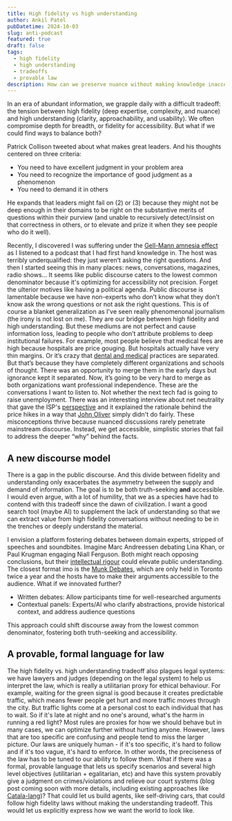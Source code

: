 ```yaml
---
title: High fidelity vs high understanding
author: Ankil Patel
pubDatetime: 2024-10-03
slug: anti-podcast
featured: true
draft: false
tags:
  - high fidelity
  - high understanding
  - tradeoffs
  - provable law
description: How can we preserve nuance without making knowledge inaccessible?
---
```


In an era of abundant information, we grapple daily with a difficult tradeoff: the tension between high fidelity (deep expertise, complexity, and nuance) and high understanding (clarity, approachability, and usability). We often compromise depth for breadth, or fidelity for accessibility. But what if we could find ways to balance both?

Patrick Collison tweeted about what makes great leaders. And his thoughts centered on three criteria:

- You need to have excellent judgment in your problem area
- You need to recognize the importance of good judgment as a phenomenon
- You need to demand it in others

He expands that leaders might fail on (2) or (3) because they might not be deep enough in their domains to be right on the substantive merits of questions within their purview (and unable to recursively detect/insist on that correctness in others, or to elevate and prize it when they see people who do it well).

Recently, I discovered I was suffering under the [Gell-Mann amnesia effect](https://en.wikipedia.org/wiki/Michael_Crichton#Gell-Mann_amnesia_effect) as I listened to a podcast that I had first hand knowledge in. The host was terribly underqualified: they just weren’t asking the right questions. And then I started seeing this in many places: news, conversations, magazines, radio shows… It seems like public discourse caters to the lowest common denominator because it's optimizing for accessibility not precision. Forget the ulterior motives like having a political agenda. Public discourse is lamentable because we have non-experts who don’t know what they don’t know ask the wrong questions or not ask the right questions. This is of course a blanket generalization as I've seen really phenomenonal journalism (the irony is not lost on me). They are our bridge between high fidelity and high understanding. But these mediums are not perfect and cause information loss, leading to people who don’t attribute problems to deep institutional failures. For example, most people believe that medical fees are high because hospitals are price gouging. But hospitals actually have very thin margins. Or it’s crazy that [dental and medical](https://www.theatlantic.com/health/archive/2017/03/why-dentistry-is-separated-from-medicine/518979/) practices are separated. But that’s because they have completely different organizations and schools of thought. There was an opportunity to merge them in the early days but ignorance kept it separated. Now, it’s going to be very hard to merge as both organizations want professional independence. These are the conversations I want to listen to. Not whether the next tech fad is going to raise unemployment. There was an interesting interview about net neutrality that gave the ISP's [perspective](https://www.youtube.com/watch?v=hKD-lBrZ_Gg) and it explained the rationale behind the price hikes in a way that [John Oliver](https://www.youtube.com/watch?v=fpbOEoRrHyU) simply didn't do fairly. These misconceptions thrive because nuanced discussions rarely penetrate mainstream discourse. Instead, we get accessible, simplistic stories that fail to address the deeper “why” behind the facts.

## A new discourse model

There is a gap in the public discourse. And this divide between fidelity and understanding only exacerbates the asymmetry between the supply and demand of information. The goal is to be both truth-seeking **and** accessible. I would even argue, with a lot of humility, that we as a species have had to contend with this tradeoff since the dawn of civilization. I want a good search tool (maybe AI) to supplement the lack of understanding so that we can extract value from high fidelity conversations without needing to be in the trenches or deeply understand the material.

I envision a platform fostering debates between domain experts, stripped of speeches and soundbites. Imagine Marc Andreessen debating Lina Khan, or Paul Krugman engaging Niall Ferguson. Both might reach opposing conclusions, but their [intellectual rigour](/posts/conspiracy) could elevate public understanding. The closest format imo is the [Munk Debates](https://munkdebates.com/), which are only held in Toronto twice a year and the hosts have to make their arguments accessible to the audience. What if we innovated further?

- Written debates: Allow participants time for well-researched arguments
- Contextual panels: Experts/AI who clarify abstractions, provide historical context, and address audience questions

This approach could shift discourse away from the lowest common denominator, fostering both truth-seeking and accessibility.

## A provable, formal language for law

The high fidelity vs. high understanding tradeoff also plagues legal systems: we have lawyers and judges (depending on the legal system) to help us interpret the law, which is really a utilitarian proxy for ethical behaviour. For example, waiting for the green signal is good because it creates predictable traffic, which means fewer people get hurt and more traffic moves through the city. But traffic lights come at a personal cost to each individual that has to wait. So if it's late at night and no one's around, what's the harm in running a red light? Most rules are proxies for how we should behave but in many cases, we can optimize further without hurting anyone. However, laws that are too specific are confusing and people tend to miss the larger picture. Our laws are uniquely human - if it's too specific, it's hard to follow and if it's too vague, it's hard to enforce. In other words, the preciseness of the law has to be tuned to our ability to follow them. What if there was a formal, provable language that lets us specify scenarios and several high level objectives (utilitarian + egalitarian, etc) and have this system provably give a judgment on crimes/violations and relieve our court systems (blog post coming soon with more details, including existing approaches like [Catala-lang](https://catala-lang.org/))? That could let us build agents, like self-driving cars, that could follow high fidelity laws without making the understanding tradeoff. This would let us explicitly express how we want the world to look like.

